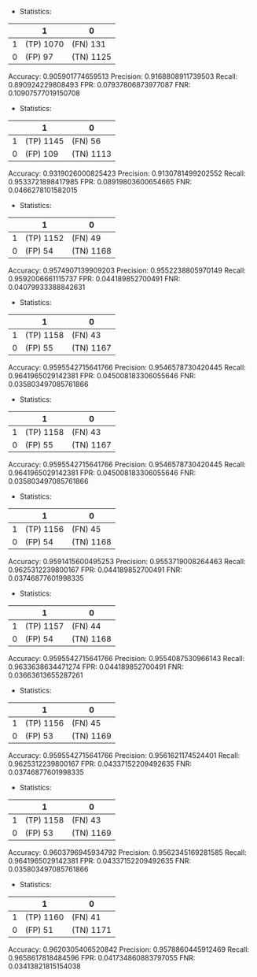 * Statistics: 

|          |    1     |    0     |
|----------|----------|----------|
|    1     |(TP) 1070 | (FN) 131 |
|    0     | (FP) 97  |(TN) 1125 |
Accuracy: 0.905901774659513
Precision: 0.9168808911739503
Recall: 0.890924229808493
FPR: 0.07937806873977087
FNR: 0.10907577019150708
* Statistics: 

|          |    1     |    0     |
|----------|----------|----------|
|    1     |(TP) 1145 | (FN) 56  |
|    0     | (FP) 109 |(TN) 1113 |
Accuracy: 0.9319026000825423
Precision: 0.9130781499202552
Recall: 0.9533721898417985
FPR: 0.08919803600654665
FNR: 0.0466278101582015
* Statistics: 

|          |    1     |    0     |
|----------|----------|----------|
|    1     |(TP) 1152 | (FN) 49  |
|    0     | (FP) 54  |(TN) 1168 |
Accuracy: 0.9574907139909203
Precision: 0.9552238805970149
Recall: 0.9592006661115737
FPR: 0.044189852700491
FNR: 0.04079933388842631
* Statistics: 

|          |    1     |    0     |
|----------|----------|----------|
|    1     |(TP) 1158 | (FN) 43  |
|    0     | (FP) 55  |(TN) 1167 |
Accuracy: 0.9595542715641766
Precision: 0.9546578730420445
Recall: 0.9641965029142381
FPR: 0.045008183306055646
FNR: 0.035803497085761866
* Statistics: 

|          |    1     |    0     |
|----------|----------|----------|
|    1     |(TP) 1158 | (FN) 43  |
|    0     | (FP) 55  |(TN) 1167 |
Accuracy: 0.9595542715641766
Precision: 0.9546578730420445
Recall: 0.9641965029142381
FPR: 0.045008183306055646
FNR: 0.035803497085761866
* Statistics: 

|          |    1     |    0     |
|----------|----------|----------|
|    1     |(TP) 1156 | (FN) 45  |
|    0     | (FP) 54  |(TN) 1168 |
Accuracy: 0.9591415600495253
Precision: 0.9553719008264463
Recall: 0.9625312239800167
FPR: 0.044189852700491
FNR: 0.03746877601998335
* Statistics: 

|          |    1     |    0     |
|----------|----------|----------|
|    1     |(TP) 1157 | (FN) 44  |
|    0     | (FP) 54  |(TN) 1168 |
Accuracy: 0.9595542715641766
Precision: 0.9554087530966143
Recall: 0.9633638634471274
FPR: 0.044189852700491
FNR: 0.03663613655287261
* Statistics: 

|          |    1     |    0     |
|----------|----------|----------|
|    1     |(TP) 1156 | (FN) 45  |
|    0     | (FP) 53  |(TN) 1169 |
Accuracy: 0.9595542715641766
Precision: 0.9561621174524401
Recall: 0.9625312239800167
FPR: 0.04337152209492635
FNR: 0.03746877601998335
* Statistics: 

|          |    1     |    0     |
|----------|----------|----------|
|    1     |(TP) 1158 | (FN) 43  |
|    0     | (FP) 53  |(TN) 1169 |
Accuracy: 0.9603796945934792
Precision: 0.9562345169281585
Recall: 0.9641965029142381
FPR: 0.04337152209492635
FNR: 0.035803497085761866
* Statistics: 

|          |    1     |    0     |
|----------|----------|----------|
|    1     |(TP) 1160 | (FN) 41  |
|    0     | (FP) 51  |(TN) 1171 |
Accuracy: 0.9620305406520842
Precision: 0.9578860445912469
Recall: 0.9658617818484596
FPR: 0.041734860883797055
FNR: 0.03413821815154038